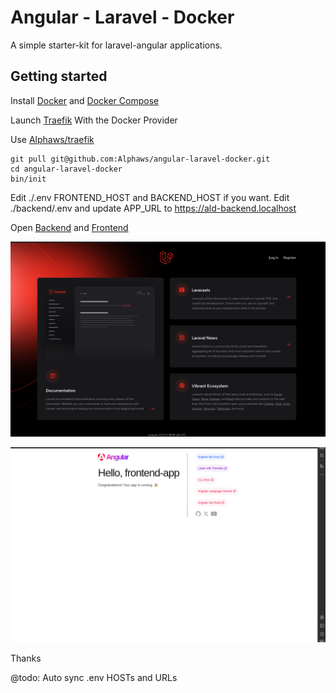 # Angular - Laravel - Docker

A simple starter-kit for laravel-angular applications. 

## Getting started

Install [Docker](https://docs.docker.com/engine/install/) and [Docker Compose](https://docs.docker.com/compose/install/)

Launch [Traefik](https://doc.traefik.io/traefik/getting-started/quick-start/) With the Docker Provider

Use [Alphaws/traefik](https://github.com/Alphaws/traeefik)

```shell
git pull git@github.com:Alphaws/angular-laravel-docker.git
cd angular-laravel-docker
bin/init
```

Edit ./.env FRONTEND_HOST and BACKEND_HOST if you want.
Edit ./backend/.env and update APP_URL to https://ald-backend.localhost

Open [Backend](https://ald-backend.localhost) and [Frontend](https://ald.localhost/) 

![](./doc/backend.png)

![](./doc/frontend.png)

Thanks

 @todo: Auto sync .env HOSTs and URLs 
